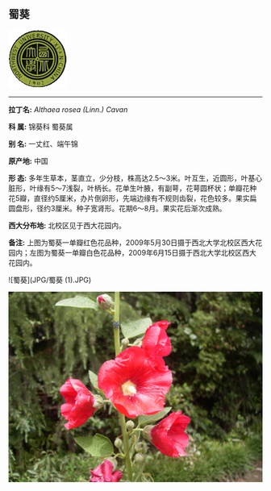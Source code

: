 ## 蜀葵

![西北大学校园网络植物志](JPG/nwu.gif)

---

**拉丁名:**  _Althaea rosea (Linn.) Cavan_

**科 属:** 锦葵科 蜀葵属

**别 名:** 一丈红、端午锦

**原产地:** 中国

**形  态:** 多年生草本，茎直立，少分枝，株高达2.5～3米。叶互生，近圆形，叶基心脏形，叶缘有5～7浅裂，叶柄长。花单生叶腋，有副萼，花萼圆杯状；单瓣花种花5瓣，直径约5厘米，办片倒卵形，先端边缘有不规则齿裂，花色较多。果实扁圆盘形，径约3厘米。种子宽肾形。花期6～8月。果实花后渐次成熟。　　　

**西大分布地:** 北校区见于西大花园内。 

**备注:** 上图为蜀葵一单瓣红色花品种，2009年5月30日摄于西北大学北校区西大花园内；左图为蜀葵一单瓣白色花品种，2009年6月15日摄于西北大学北校区西大花园内。

![蜀葵](JPG/蜀葵 (1).JPG) 

![蜀葵](JPG/蜀葵.JPG) 

